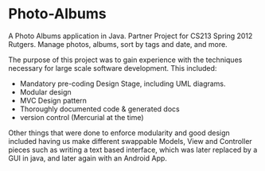 Photo-Albums
============

A Photo Albums application in Java. Partner Project for CS213 Spring 2012 Rutgers. Manage photos, albums, sort by tags and date, and more.

The purpose of this project was to gain experience with the techniques necessary for large scale software development. This included:
- Mandatory pre-coding Design Stage, including UML diagrams.
- Modular design
- MVC Design pattern
- Thoroughly documented code & generated docs
- version control (Mercurial at the time)

Other things that were done to enforce modularity and good design included having us make different swappable Models, View and Controller pieces such as
writing a text based interface, which was later replaced by a GUI in java, and later again with an Android App. 

